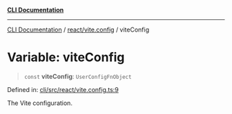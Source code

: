 [**CLI Documentation**](../../../README.md)

***

[CLI Documentation](../../../README.md) / [react/vite.config](../README.md) / viteConfig

# Variable: viteConfig

> `const` **viteConfig**: `UserConfigFnObject`

Defined in: [cli/src/react/vite.config.ts:9](https://github.com/stonemjs/cli/blob/a8ddb59abbd77ddb2870c689c0c7e80297d24c5a/src/react/vite.config.ts#L9)

The Vite configuration.
